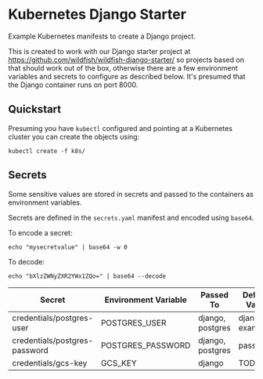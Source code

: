 # Kubernetes Django Starter

Example Kubernetes manifests to create a Django project.

This is created to work with our Django starter project at https://github.com/wildfish/wildfish-django-starter/ so projects based on that should work out of the box, otherwise there are a few environment variables and secrets to configure as described below. It's presumed that the Django container runs on port 8000.

## Quickstart

Presuming you have `kubectl` configured and pointing at a Kubernetes cluster you can create the objects using:

    kubectl create -f k8s/

## Secrets

Some sensitive values are stored in secrets and passed to the containers as environment variables.

Secrets are defined in the `secrets.yaml` manifest and encoded using `base64`.

To encode a secret:

    echo "mysecretvalue" | base64 -w 0
    
To decode:

    echo "bXlzZWNyZXR2YWx1ZQo=" | base64 --decode

| Secret | Environment Variable | Passed To | Default Value | 
| ------ | -------------------- | --------- | ------------- |
| credentials/postgres-user | POSTGRES_USER | django, postgres | django-example |
| credentials/postgres-password | POSTGRES_PASSWORD |  django, postgres | password |
| credentials/gcs-key | GCS_KEY | django | TODO |
